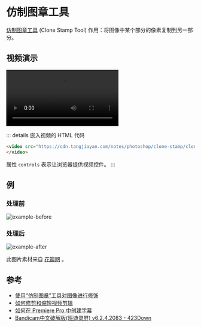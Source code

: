 # 仿制图章工具

[仿制图章工具](https://helpx.adobe.com/cn/photoshop/using/tool-techniques/clone-stamp-tool.html) (Clone Stamp Tool) 作用：将图像中某个部分的像素复制到另一部分。

## 视频演示

<video src="https://cdn.tangjiayan.com/notes/photoshop/clone-stamp/clone-stamp-tool.mp4" controls>
</video>

::: details 嵌入视频的 HTML 代码

``` html
<video src="https://cdn.tangjiayan.com/notes/photoshop/clone-stamp/clone-stamp-tool.mp4" controls>
</video>
```

属性 `controls` 表示让浏览器提供视频控件。
:::

## 例

### 处理前

![example-before](https://cdn.tangjiayan.com/notes/photoshop/clone-stamp/example-before.png)

### 处理后

![example-after](https://cdn.tangjiayan.com/notes/photoshop/clone-stamp/example-after.jpeg)

此图片素材来自 [花瓣网](https://huaban.com/pins/1209679345) 。

## 参考

- [使用“仿制图章”工具对图像进行修饰](https://helpx.adobe.com/cn/photoshop/using/tool-techniques/clone-stamp-tool.html)
- [如何修剪和缩短视频剪辑](https://helpx.adobe.com/cn/premiere-pro/how-to/trim-video-clips.html)
- [如何在 Premiere Pro 中创建字幕](https://helpx.adobe.com/cn/premiere-pro/using/create-titles.html)
- [Bandicam中文破解版(班迪录屏) v6.2.4.2083 - 423Down](https://www.423down.com/2119.html)
